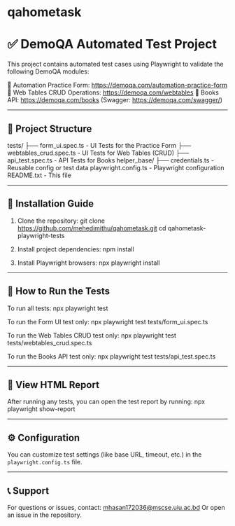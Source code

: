 # qahometask

✅ DemoQA Automated Test Project
================================

This project contains automated test cases using Playwright to validate the following DemoQA modules:

🔹 Automation Practice Form: https://demoqa.com/automation-practice-form
🔹 Web Tables CRUD Operations: https://demoqa.com/webtables
🔹 Books API: https://demoqa.com/books (Swagger: https://demoqa.com/swagger/)

----------------------------------------

📁 Project Structure
--------------------

tests/
├── form_ui.spec.ts          - UI Tests for the Practice Form
├── webtables_crud.spec.ts   - UI Tests for Web Tables (CRUD)
├── api_test.spec.ts         - API Tests for Books
helper_base/
├── credentials.ts           - Reusable config or test data
playwright.config.ts         - Playwright configuration
README.txt                   - This file

----------------------------------------

🚀 Installation Guide
----------------------

1. Clone the repository:
   git clone https://github.com/mehedimithu/qahometask.git
   cd qahometask-playwright-tests

2. Install project dependencies:
   npm install

3. Install Playwright browsers:
   npx playwright install

----------------------------------------

🧪 How to Run the Tests
------------------------

To run all tests:
   npx playwright test

To run the Form UI test only:
   npx playwright test tests/form_ui.spec.ts

To run the Web Tables CRUD test only:
   npx playwright test tests/webtables_crud.spec.ts

To run the Books API test only:
   npx playwright test tests/api_test.spec.ts

----------------------------------------

📸 View HTML Report
--------------------

After running any tests, you can open the test report by running:
   npx playwright show-report

----------------------------------------

⚙️ Configuration
-----------------

You can customize test settings (like base URL, timeout, etc.) in the `playwright.config.ts` file.

----------------------------------------

📞 Support
-----------

For questions or issues, contact: mhasan172036@mscse.uiu.ac.bd
Or open an issue in the repository.
